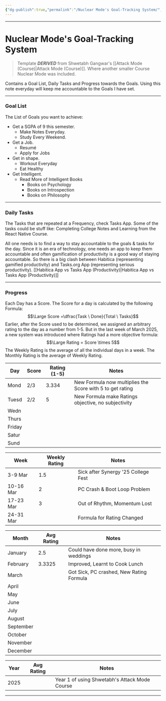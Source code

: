 ```yaml
---
{"dg-publish":true,"permalink":"/Nuclear Mode's Goal-Tracking System/","tags":["Productivity"]}
---
```



---
# Nuclear Mode's Goal-Tracking System
> Template ***DERIVED*** from Shwetabh Gangwar's [[Attack Mode (Course)\|Attack Mode (Course)]]. Where another smaller Course Nuclear Mode was included.

Contains a Goal List, Daily Tasks and Progress towards the Goals.
Using this note everyday will keep me accountable to the Goals I have set.

---
### Goal List
The List of Goals you want to achieve:
- Get a SGPA of 9 this semester.
	- Make Notes Everyday.
	- Study Every Weekend.
- Get a Job.
	- Resumé
	- Apply for Jobs
- Get in shape.
	- Workout Everyday
	- Eat Healthy
- Get Intelligent.
	- Read More of Intelligent Books
		- Books on Psychology
		- Books on Introspection
		- Books on Philosophy

---
### Daily Tasks
The Tasks that are repeated at a Frequency, check Tasks App. Some of the tasks could be stuff like: Completing College Notes and Learning from the React Native Course.

All one needs is to find a way to stay accountable to the goals & tasks for the day. Since it is an era of technology, one needs an app to keep them accountable and often gamification of productivity is a good way of staying accountable. 
So there is a big clash between Habitica (representing gamified productivity) and Tasks.org App (representing serious productivity).
[[Habitica App vs Tasks App (Productivity)\|Habitica App vs Tasks App (Productivity)]]

---
### Progress
Each Day has a Score. The Score for a day is calculated by the following Formula:
$$\Large Score =\dfrac{Task \ Done}{Total \ Tasks}$$
Earlier, after the Score used to be determined, we assigned an arbitrary rating to the day as a number from 1-5. But in the last week of March 2025, a new system was introduced where Ratings had a more objective formula:
$$\Large Rating = Score \times 5$$
The Weekly Rating is the average of all the individual days in a week. The Monthly Rating is the average of Weekly Rating.

| Day    | Score | Rating (1-5) | Notes                                                     |
| ------ | ----- | ------------ | --------------------------------------------------------- |
| Mond   | 2/3   | 3.334        | New Formula now multiplies the Score with 5 to get rating |
| Tuesd  | 2/2   | 5            | New Formula make Ratings objective, no subjectivity       |
| Wedn   |       |              |                                                           |
| Thurs  |       |              |                                                           |
| Friday |       |              |                                                           |
| Satur  |       |              |                                                           |
| Sund   |       |              |                                                           |


| Week      | Weekly Rating | Notes                               |
| --------- | ------------- | ----------------------------------- |
| 3-9 Mar   | 1.5           | Sick after Synergy '25 College Fest |
| 10-16 Mar | 2             | PC Crash & Boot Loop Problem        |
| 17-23 Mar | 3             | Out of Rhythm, Momentum Lost        |
| 24-31 Mar |               | Formula for Rating Changed          |


| Month     | Avg Rating | Notes                                    |
| --------- | ---------- | ---------------------------------------- |
| January   | 2.5        | Could have done more, busy in weddings   |
| February  | 3.3325     | Improved, Learnt to Cook Lunch           |
| March     |            | Got Sick, PC crashed, New Rating Formula |
| April     |            |                                          |
| May       |            |                                          |
| June      |            |                                          |
| July      |            |                                          |
| August    |            |                                          |
| September |            |                                          |
| October   |            |                                          |
| November  |            |                                          |
| December  |            |                                          |

| Year | Avg Rating | Notes                                         |
| ---- | ---------- | --------------------------------------------- |
| 2025 |            | Year 1 of using Shwetabh's Attack Mode Course |


---